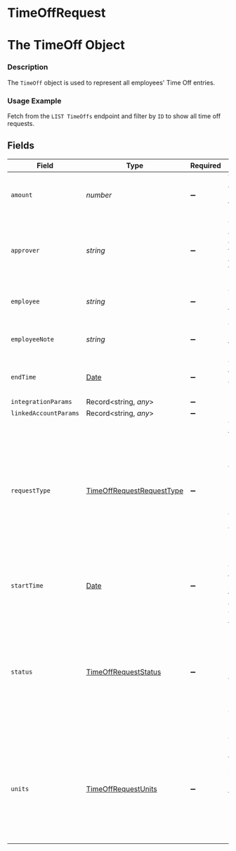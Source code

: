 # TimeOffRequest

# The TimeOff Object
### Description
The `TimeOff` object is used to represent all employees' Time Off entries.

### Usage Example
Fetch from the `LIST TimeOffs` endpoint and filter by `ID` to show all time off requests.


## Fields

| Field                                                                                                                                                                            | Type                                                                                                                                                                             | Required                                                                                                                                                                         | Description                                                                                                                                                                      | Example                                                                                                                                                                          |
| -------------------------------------------------------------------------------------------------------------------------------------------------------------------------------- | -------------------------------------------------------------------------------------------------------------------------------------------------------------------------------- | -------------------------------------------------------------------------------------------------------------------------------------------------------------------------------- | -------------------------------------------------------------------------------------------------------------------------------------------------------------------------------- | -------------------------------------------------------------------------------------------------------------------------------------------------------------------------------- |
| `amount`                                                                                                                                                                         | *number*                                                                                                                                                                         | :heavy_minus_sign:                                                                                                                                                               | The time off quantity measured by the prescribed “units”.                                                                                                                        | 3                                                                                                                                                                                |
| `approver`                                                                                                                                                                       | *string*                                                                                                                                                                         | :heavy_minus_sign:                                                                                                                                                               | The Merge ID of the employee with the ability to approve the time off request.                                                                                                   | 9efbc633-3387-4306-aa55-e2c635e6bb4f                                                                                                                                             |
| `employee`                                                                                                                                                                       | *string*                                                                                                                                                                         | :heavy_minus_sign:                                                                                                                                                               | The employee requesting time off.                                                                                                                                                | d2f972d0-2526-434b-9409-4c3b468e08f0                                                                                                                                             |
| `employeeNote`                                                                                                                                                                   | *string*                                                                                                                                                                         | :heavy_minus_sign:                                                                                                                                                               | The employee note for this time off request.                                                                                                                                     | Moving into the new apartment Kendall Roy gave me!                                                                                                                               |
| `endTime`                                                                                                                                                                        | [Date](https://developer.mozilla.org/en-US/docs/Web/JavaScript/Reference/Global_Objects/Date)                                                                                    | :heavy_minus_sign:                                                                                                                                                               | The day and time of the end of the time requested off.                                                                                                                           | 2020-11-17T00:00:00Z                                                                                                                                                             |
| `integrationParams`                                                                                                                                                              | Record<string, *any*>                                                                                                                                                            | :heavy_minus_sign:                                                                                                                                                               | N/A                                                                                                                                                                              | [object Object]                                                                                                                                                                  |
| `linkedAccountParams`                                                                                                                                                            | Record<string, *any*>                                                                                                                                                            | :heavy_minus_sign:                                                                                                                                                               | N/A                                                                                                                                                                              | [object Object]                                                                                                                                                                  |
| `requestType`                                                                                                                                                                    | [TimeOffRequestRequestType](../../models/shared/timeoffrequestrequesttype.md)                                                                                                    | :heavy_minus_sign:                                                                                                                                                               | The type of time off request.<br/><br/>* `VACATION` - VACATION<br/>* `SICK` - SICK<br/>* `PERSONAL` - PERSONAL<br/>* `JURY_DUTY` - JURY_DUTY<br/>* `VOLUNTEER` - VOLUNTEER<br/>* `BEREAVEMENT` - BEREAVEMENT | VACATION                                                                                                                                                                         |
| `startTime`                                                                                                                                                                      | [Date](https://developer.mozilla.org/en-US/docs/Web/JavaScript/Reference/Global_Objects/Date)                                                                                    | :heavy_minus_sign:                                                                                                                                                               | The day and time of the start of the time requested off.                                                                                                                         | 2020-11-10T00:00:00Z                                                                                                                                                             |
| `status`                                                                                                                                                                         | [TimeOffRequestStatus](../../models/shared/timeoffrequeststatus.md)                                                                                                              | :heavy_minus_sign:                                                                                                                                                               | The status of this time off request.<br/><br/>* `REQUESTED` - REQUESTED<br/>* `APPROVED` - APPROVED<br/>* `DECLINED` - DECLINED<br/>* `CANCELLED` - CANCELLED<br/>* `DELETED` - DELETED | APPROVED                                                                                                                                                                         |
| `units`                                                                                                                                                                          | [TimeOffRequestUnits](../../models/shared/timeoffrequestunits.md)                                                                                                                | :heavy_minus_sign:                                                                                                                                                               | The measurement that the third-party integration uses to count time requested.<br/><br/>* `HOURS` - HOURS<br/>* `DAYS` - DAYS                                                    | DAYS                                                                                                                                                                             |